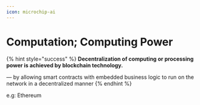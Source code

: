 ```yaml
---
icon: microchip-ai
---
```


# Computation; Computing Power

{% hint style="success" %}
**Decentralization of computing or processing power is achieved by blockchain technology.**

— by allowing smart contracts with embedded business logic to run on the network in a decentralized manner
{% endhint %}

e.g: Ethereum&#x20;



